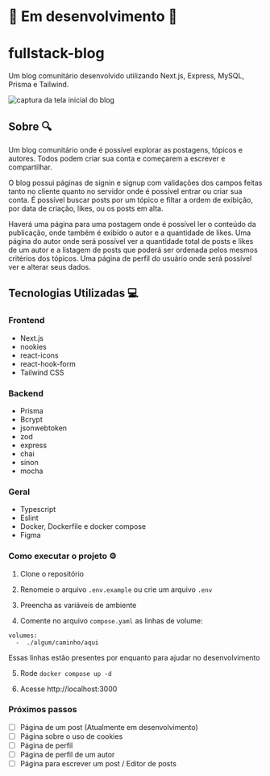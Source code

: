 # 🚧 Em desenvolvimento 🚧

# fullstack-blog

Um blog comunitário desenvolvido utilizando Next.js, Express, MySQL, Prisma e Tailwind.

<img src="images/blog-screenshot.png" alt="captura da tela inicial do blog" />

## Sobre 🔍

Um blog comunitário onde é possível explorar as postagens, tópicos e autores. Todos podem criar sua conta e começarem a escrever e compartilhar.

O blog possui páginas de signin e signup com validações dos campos feitas tanto no cliente quanto no servidor onde é possível entrar ou criar sua conta. É possível buscar posts por um tópico e filtar a ordem de exibição, por data de criação, likes, ou os posts em alta.

Haverá uma página para uma postagem onde é possível ler o conteúdo da publicação, onde também é exibido o autor e a quantidade de likes. Uma página do autor onde será possível ver a quantidade total de posts e likes de um autor e a listagem de posts que poderá ser ordenada pelos mesmos critérios dos tópicos. Uma página de perfil do usuário onde será possível ver e alterar seus dados.

## Tecnologias Utilizadas 💻

### Frontend

- Next.js
- nookies
- react-icons
- react-hook-form
- Tailwind CSS

### Backend

- Prisma
- Bcrypt
- jsonwebtoken
- zod
- express
- chai
- sinon
- mocha

### Geral

- Typescript
- Eslint
- Docker, Dockerfile e docker compose
- Figma

### Como executar o projeto ⚙️

1. Clone o repositório

2. Renomeie o arquivo `.env.example` ou crie um arquivo `.env`

3. Preencha as variáveis de ambiente

4. Comente no arquivo `compose.yaml` as linhas de volume:
```
volumes:
  -  ./algum/caminho/aqui
```
Essas linhas estão presentes por enquanto para ajudar no desenvolvimento

5. Rode `docker compose up -d`

6. Acesse http://localhost:3000

### Próximos passos

- [ ] Página de um post (Atualmente em desenvolvimento)
- [ ] Página sobre o uso de cookies
- [ ] Página de perfil
- [ ] Página de perfil de um autor
- [ ] Página para escrever um post / Editor de posts
